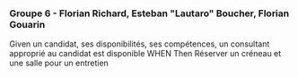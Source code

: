 ### Groupe 6 - Florian Richard, Esteban "Lautaro" Boucher, Florian Gouarin
Given un candidat, ses disponibilités, ses compétences, un consultant approprié au candidat est disponible
WHEN 
Then Réserver un créneau et une salle pour un entretien
